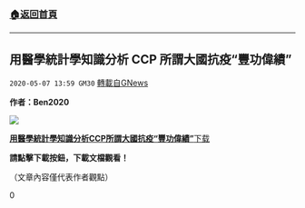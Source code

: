 ###  [:house:返回首頁](https://github.com/ourhimalayas/txt)
---

## 用醫學統計學知識分析 CCP 所謂大國抗疫“豐功偉績”
`2020-05-07 13:59 GM30` [轉載自GNews](https://gnews.org/zh-hant/196432/)

**作者：Ben2020**

![](https://s3.amazonaws.com/gnews-media-offload/wp-content/uploads/2020/05/07135302/image0-60.jpg)

[**用醫學統計學知識分析CCP所謂大國抗疫“豐功偉績”**](https://s3.amazonaws.com/gnews-media-offload/wp-content/uploads/2020/05/07135721/%E7%94%A8%E9%86%AB%E5%AD%B8%E7%B5%B1%E8%A8%88%E5%AD%B8%E7%9F%A5%E8%AD%98%E5%88%86%E6%9E%90CCP%E6%89%80%E8%AC%82%E5%A4%A7%E5%9C%8B%E6%8A%97%E7%96%AB%E2%80%9C%E8%B1%90%E5%8A%9F%E5%81%89%E7%B8%BE%E2%80%9D.pdf)[下载](https://s3.amazonaws.com/gnews-media-offload/wp-content/uploads/2020/05/07135721/%E7%94%A8%E9%86%AB%E5%AD%B8%E7%B5%B1%E8%A8%88%E5%AD%B8%E7%9F%A5%E8%AD%98%E5%88%86%E6%9E%90CCP%E6%89%80%E8%AC%82%E5%A4%A7%E5%9C%8B%E6%8A%97%E7%96%AB%E2%80%9C%E8%B1%90%E5%8A%9F%E5%81%89%E7%B8%BE%E2%80%9D.pdf)

**請點擊下載按鈕，下載文檔觀看！**

（文章內容僅代表作者觀點）

0
